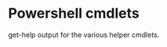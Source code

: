 [title]: # (Powershell cmdlets)
[tags]: # (powershell,cmdlet)
[priority]: # (100)

# Powershell cmdlets

get-help output for the various helper cmdlets.